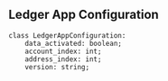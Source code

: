 ## Ledger App Configuration

```
class LedgerAppConfiguration:
    data_activated: boolean;
    account_index: int;
    address_index: int;
    version: string;
```
